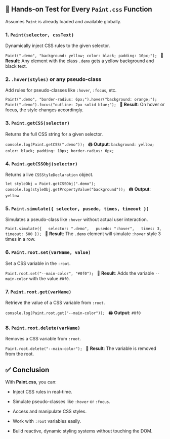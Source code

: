 ## 🎯 Hands-on Test for Every `Paint.css` Function
 
 
Assumes `Paint` is already loaded and available globally.
 
  
### 1. `Paint(selector, cssText)`
 
 
Dynamically inject CSS rules to the given selector.
 
 `Paint(".demo", "background: yellow; color: black; padding: 10px;"); ` 
📌 **Result**: Any element with the class `.demo` gets a yellow background and black text.
  
### 2. `.hover(styles)` or any pseudo-class
 
 
Add rules for pseudo-classes like `:hover`, `:focus`, etc.
 
 `Paint(".demo", "border-radius: 6px;").hover("background: orange;"); Paint(".demo").focus("outline: 2px solid blue;"); ` 
📌 **Result**: On hover or focus, the style changes accordingly.
  
### 3. `Paint.getCSS(selector)`
 
 
Returns the full CSS string for a given selector.
 
 `console.log(Paint.getCSS(".demo")); ` 
🖨️ **Output**:
 `background: yellow; color: black; padding: 10px; border-radius: 6px; `  
### 4. `Paint.getCSSObj(selector)`
 
 
Returns a live `CSSStyleDeclaration` object.
 
 `let styleObj = Paint.getCSSObj(".demo"); console.log(styleObj.getPropertyValue("background")); ` 
🖨️ **Output**:
 `yellow `  
### 5. `Paint.simulate({ selector, pusedo, times, timeout })`
 
 
Simulates a pseudo-class like `:hover` without actual user interaction.
 
 `Paint.simulate({   selector: ".demo",   pusedo: ":hover",   times: 3,   timeout: 500 }); ` 
📌 **Result**: The `.demo` element will simulate `:hover` style 3 times in a row.
  
### 6. `Paint.root.set(varName, value)`
 
 
Set a CSS variable in the `:root`.
 
 `Paint.root.set("--main-color", "#0f0"); ` 
📌 **Result**: Adds the variable `--main-color` with the value `#0f0`.
  
### 7. `Paint.root.get(varName)`
 
 
Retrieve the value of a CSS variable from `:root`.
 
 `console.log(Paint.root.get("--main-color")); ` 
🖨️ **Output**:
 `#0f0 `  
### 8. `Paint.root.delete(varName)`
 
 
Removes a CSS variable from `:root`.
 
 `Paint.root.delete("--main-color"); ` 
📌 **Result**: The variable is removed from the root.
  
## ✅ Conclusion
 
With **Paint.css**, you can:
 
 
- Inject CSS rules in real-time.
 
- Simulate pseudo-classes like `:hover` or `:focus`.
 
- Access and manipulate CSS styles.
 
- Work with `:root` variables easily.
 
- Build reactive, dynamic styling systems without touching the DOM.
